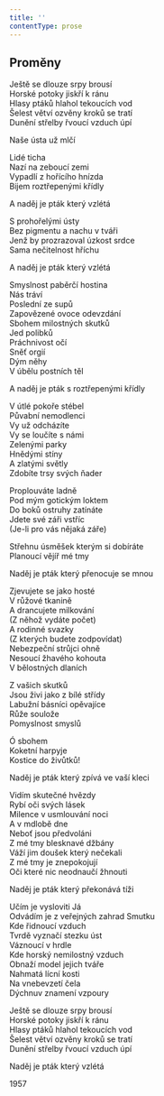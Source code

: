 ```yaml
---
title: ''
contentType: prose
---
```


## Proměny

Ještě se dlouze srpy brousí  
Horské potoky jiskří k ránu  
Hlasy ptáků hlahol tekoucích vod  
Šelest větví ozvěny kroků se tratí  
Dunění střelby řvoucí vzduch úpí

Naše ústa už mlčí

Lidé ticha  
Nazí na zeboucí zemi  
Vypadlí z hořícího hnízda  
Bijem roztřepenými křídly

A naděj je pták který vzlétá

S prohořelými ústy  
Bez pigmentu a nachu v tváři  
Jenž by prozrazoval úzkost srdce  
Sama nečitelnost hříchu

A naděj je pták který vzlétá

Smyslnost paběrčí hostina  
Nás tráví  
Poslední ze supů  
Zapovězené ovoce odevzdání  
Sbohem milostných skutků  
Jed polibků  
Práchnivost očí  
Sněť orgií  
Dým něhy  
V úbělu postních těl

A naděj je pták s roztřepenými křídly

V útlé pokoře stébel  
Půvabní nemodlenci  
Vy už odcházíte  
Vy se loučíte s námi  
Zelenými parky  
Hnědými stíny  
A zlatými světly  
Zdobíte trsy svých ňader

Proplouváte ladně  
Pod mým gotickým loktem  
Do boků ostruhy zatínáte  
Jdete své záři vstříc  
(Je-li pro vás nějaká záře)

Střehnu úsměšek kterým si dobíráte  
Planoucí vějíř mé tmy

Naděj je pták který přenocuje se mnou

Zjevujete se jako hosté  
V růžové tkanině  
A drancujete milkování  
(Z něhož vydáte počet)  
A rodinné svazky  
(Z kterých budete zodpovídat)  
Nebezpeční strůjci ohně  
Nesoucí žhavého kohouta  
V bělostných dlaních

Z vašich skutků  
Jsou živi jako z bílé střídy  
Labužní básníci opěvajíce  
Růže soulože  
Pomyslnost smyslů

Ó sbohem  
Koketní harpyje  
Kostice do živůtků!

Naděj je pták který zpívá ve vaší kleci

Vidím skutečné hvězdy  
Rybí oči svých lásek  
Milence v usmlouvání noci  
A v mdlobě dne  
Neboť jsou předvoláni  
Z mé tmy blesknavé džbány  
Váží jim doušek který nečekali  
Z mé tmy je znepokojují  
Oči které nic neodnaučí žhnouti

Naděj je pták který překonává tíži

Učím je vysloviti Já  
Odvádím je z veřejných zahrad Smutku  
Kde řidnoucí vzduch  
Tvrdě vyznačí stezku úst  
Váznoucí v hrdle  
Kde horský nemilostný vzduch  
Obnaží model jejich tváře  
Nahmatá lícní kosti  
Na vnebevzetí čela  
Dýchnuv znamení vzpoury

Ještě se dlouze srpy brousí  
Horské potoky jiskří k ránu  
Hlasy ptáků hlahol tekoucích vod  
Šelest větví ozvěny kroků se tratí  
Dunění střelby řvoucí vzduch úpí

Naděj je pták který vzlétá

1957
